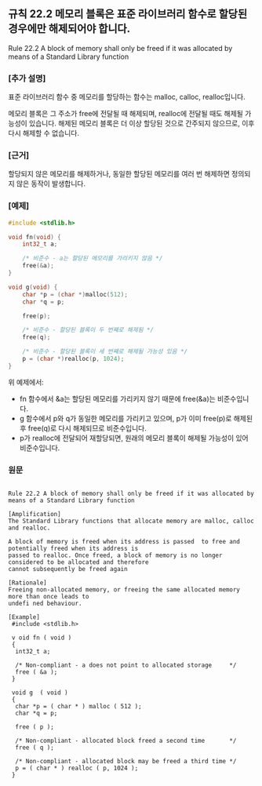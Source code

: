 ## 규칙 22.2 메모리 블록은 표준 라이브러리 함수로 할당된 경우에만 해제되어야 합니다.
Rule 22.2 A block of memory shall only be freed if it was allocated by means of a Standard Library function

### [추가 설명]
표준 라이브러리 함수 중 메모리를 할당하는 함수는 malloc, calloc, realloc입니다.

메모리 블록은 그 주소가 free에 전달될 때 해제되며, realloc에 전달될 때도 해제될 가능성이 있습니다. 해제된 메모리 블록은 더 이상 할당된 것으로 간주되지 않으므로, 이후 다시 해제할 수 없습니다.

### [근거]
할당되지 않은 메모리를 해제하거나, 동일한 할당된 메모리를 여러 번 해제하면 정의되지 않은 동작이 발생합니다.

### [예제]
```c
#include <stdlib.h>

void fn(void) {
    int32_t a;

    /* 비준수 - a는 할당된 메모리를 가리키지 않음 */
    free(&a);
}

void g(void) {
    char *p = (char *)malloc(512);
    char *q = p;

    free(p);

    /* 비준수 - 할당된 블록이 두 번째로 해제됨 */
    free(q);

    /* 비준수 - 할당된 블록이 세 번째로 해제될 가능성 있음 */
    p = (char *)realloc(p, 1024);
}

```
위 예제에서:

- fn 함수에서 &a는 할당된 메모리를 가리키지 않기 때문에 free(&a)는 비준수입니다.
- g 함수에서 p와 q가 동일한 메모리를 가리키고 있으며, p가 이미 free(p)로 해제된 후 free(q)로 다시 해제되므로 비준수입니다.
- p가 realloc에 전달되어 재할당되면, 원래의 메모리 블록이 해제될 가능성이 있어 비준수입니다.




### 원문
```

Rule 22.2 A block of memory shall only be freed if it was allocated by means of a Standard Library function

[Amplification]
The Standard Library functions that allocate memory are malloc, calloc and realloc.

A block of memory is freed when its address is passed  to free and potentially freed when its address is 
passed to realloc. Once freed, a block of memory is no longer considered to be allocated and therefore 
cannot subsequently be freed again

[Rationale]
Freeing non-allocated memory, or freeing the same allocated memory more than once leads to 
undefi ned behaviour.

[Example]
 #include <stdlib.h>

 v oid fn ( void )
 {
  int32_t a;

  /* Non-compliant - a does not point to allocated storage     */
  free ( &a );
 }

 void g  ( void )
 {
  char *p = ( char * ) malloc ( 512 );
  char *q = p;

  free ( p );

  /* Non-compliant - allocated block freed a second time       */
  free ( q );

  /* Non-compliant - allocated block may be freed a third time */
  p = ( char * ) realloc ( p, 1024 );
 }
 
```
